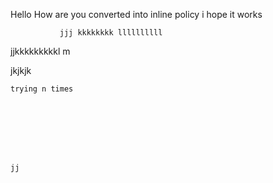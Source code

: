 
Hello
How are you 
 converted into inline policy 
 i hope it works 
               



               jjj kkkkkkkk llllllllll 
jjkkkkkkkkkl        m





 jkjkjk
 
    trying n times 








    jj
    
